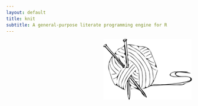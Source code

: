 ```yaml
---
layout: default
title: knit
subtitle: A general-purpose literate programming engine for R
---
```

<img style="float:right" src="images/knit-logo.png" />
